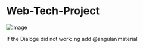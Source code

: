 # Web-Tech-Project

![image](https://user-images.githubusercontent.com/72550764/148680523-6bd18aca-90bf-48b0-a2c6-ef2b31804ac3.png)

If the Dialoge did not work: ng add @angular/material